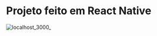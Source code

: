 # Projeto feito em React Native
![localhost_3000_](https://user-images.githubusercontent.com/60077995/134108259-6e02e0e3-aa36-44a5-89ef-dd2ebee90f2d.png)
